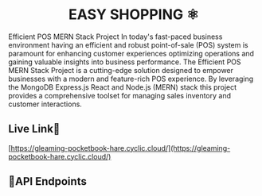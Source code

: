 <h1 align="center" id="title"> EASY SHOPPING ⚛️ </h1>

<p id="description">Efficient POS MERN Stack Project In today's fast-paced business environment having an efficient and robust point-of-sale (POS) system is paramount for enhancing customer experiences optimizing operations and gaining valuable insights into business performance. The Efficient POS MERN Stack Project is a cutting-edge solution designed to empower businesses with a modern and feature-rich POS experience. By leveraging the MongoDB Express.js React and Node.js (MERN) stack this project provides a comprehensive toolset for managing sales inventory and customer interactions.</p>

<h2> Live Link🔗 </h2>

[https://gleaming-pocketbook-hare.cyclic.cloud/](https://gleaming-pocketbook-hare.cyclic.cloud/)


<h2>🧐API Endpoints</h2>

<head>
    <style>
        table {
            border-collapse: collapse;
            width: 100%;
            border: 1px solid #ddd;
        }

        th, td {
            text-align: left;
            padding: 8px;
        }

        th {
            background-color: #f2f2f2;
        }

        tr:nth-child(even) {
            background-color: #f2f2f2;
        }
    </style>
</head>

<body>

<h2>API Endpoint Reference</h2>

<h3>1 .BRANDS</h3>
<table>
    <tr>
        <th>HTTP Method</th>
        <th>Endpoint</th>
        <th>Description</th>
    </tr>
    <tr>
        <td>GET</td>
        <td>/getallbrands</td>
        <td>Get a list of all brands</td>
    </tr>
    <tr>
        <td>POST</td>
        <td>/addbrand</td>
        <td>Add a new brand</td>
    </tr>
    <tr>
        <td>GET</td>
        <td>/brandbyid/:_id</td>
        <td>Get brand information by ID</td>
    </tr>
    <tr>
        <td>GET</td>
        <td>/brandbyname/:BrandName</td>
        <td>Get brand information by name</td>
    </tr>
    <tr>
        <td>PUT</td>
        <td>/update-brand/:_id</td>
        <td>Update brand information by ID</td>
    </tr>
    <tr>
        <td>DELETE</td>
        <td>/delete-brand/:_id</td>
        <td>Delete a brand by ID</td>
    </tr>
</table>

</body>


<head>
    <style>
        table {
            border-collapse: collapse;
            width: 100%;
            border: 1px solid #ddd;
        }

        th, td {
            text-align: left;
            padding: 8px;
        }

        th {
            background-color: #f2f2f2;
        }

        tr:nth-child(even) {
            background-color: #f2f2f2;
        }
    </style>
</head>

<body>

<h2>API Endpoint Reference</h2>

<h3>2 .CATEGORIES</h3>
<table>
    <tr>
        <th>HTTP Method</th>
        <th>Endpoint</th>
        <th>Description</th>
    </tr>
    <tr>
        <td>GET</td>
        <td>/getallcategories</td>
        <td>Get a list of all categories</td>
    </tr>
    <tr>
        <td>GET</td>
        <td>/categoriesbyid/:_id</td>
        <td>Get category information by ID</td>
    </tr>
    <tr>
        <td>GET</td>
        <td>/categorybyname/:CategoryName</td>
        <td>Get category information by name</td>
    </tr>
    <tr>
        <td>POST</td>
        <td>/create-category</td>
        <td>Create a new category</td>
    </tr>
    <tr>
        <td>PUT</td>
        <td>/update-category/:_id</td>
        <td>Update category information by ID</td>
    </tr>
    <tr>
        <td>DELETE</td>
        <td>/delete-category/:_id</td>
        <td>Delete a category by ID</td>
    </tr>
</table>

</body>


<head>
    <style>
        table {
            border-collapse: collapse;
            width: 100%;
            border: 1px solid #ddd;
        }

        th, td {
            text-align: left;
            padding: 8px;
        }

        th {
            background-color: #f2f2f2;
        }

        tr:nth-child(even) {
            background-color: #f2f2f2;
        }
    </style>
</head>

<body>

<h2>API Endpoint Reference</h2>

<h3>3 .PRODUCTS</h3>
<table>
    <tr>
        <th>HTTP Method</th>
        <th>Endpoint</th>
        <th>Description</th>
    </tr>
    <tr>
        <td>POST</td>
        <td>/create-product</td>
        <td>Create a new product</td>
    </tr>
    <tr>
        <td>GET</td>
        <td>/get-product-by-brand</td>
        <td>Get products by brand</td>
    </tr>
    <tr>
        <td>GET</td>
        <td>/get-product-by-category</td>
        <td>Get products by category</td>
    </tr>
    <tr>
        <td>PUT</td>
        <td>/update-product/:_id</td>
        <td>Update product information by ID</td>
    </tr>
    <tr>
        <td>DELETE</td>
        <td>/delete-product/:_id</td>
        <td>Delete a product by ID</td>
    </tr>
    <tr>
        <td>GET</td>
        <td>/getallproducts</td>
        <td>Get a list of all products</td>
    </tr>
</table>

</body>


<head>
    <style>
        table {
            border-collapse: collapse;
            width: 100%;
            border: 1px solid #ddd;
        }

        th, td {
            text-align: left;
            padding: 8px;
        }

        th {
            background-color: #f2f2f2;
        }

        tr:nth-child(even) {
            background-color: #f2f2f2;
        }
    </style>
</head>

<body>

<h2>API Endpoint Reference</h2>

<h3>4 .USERS</h3>
<table>
    <tr>
        <th>HTTP Method</th>
        <th>Endpoint</th>
        <th>Description</th>
    </tr>
    <tr>
        <td>POST</td>
        <td>/login</td>
        <td>User login</td>
    </tr>
    <tr>
        <td>POST</td>
        <td>/signup</td>
        <td>User sign up</td>
    </tr>
    <tr>
        <td>GET</td>
        <td>/getallusers</td>
        <td>Get a list of all users</td>
    </tr>
    <tr>
        <td>GET</td>
        <td>/userbyemail/:email</td>
        <td>Get user information by email</td>
    </tr>
    <tr>
        <td>GET</td>
        <td>/user/:id</td>
        <td>Get user information by ID</td>
    </tr>
    <tr>
        <td>DELETE</td>
        <td>/delete-user/:_id</td>
        <td>Delete a user by ID</td>
    </tr>
    <tr>
        <td>PUT</td>
        <td>/user/:id</td>
        <td>Update user information by ID</td>
    </tr>
</table>

</body>


<head>
    <style>
        table {
            border-collapse: collapse;
            width: 100%;
            border: 1px solid #ddd;
        }

        th, td {
            text-align: left;
            padding: 8px;
        }

        th {
            background-color: #f2f2f2;
        }

        tr:nth-child(even) {
            background-color: #f2f2f2;
        }
    </style>
</head>

<body>

<h2>API Endpoint Reference</h2>

<h3>5 .ORDERS</h3>
<table>
    <tr>
        <th>HTTP Method</th>
        <th>Endpoint</th>
        <th>Description</th>
    </tr>
    <tr>
        <td>POST</td>
        <td>/create-order</td>
        <td>Create an order and send a demo email</td>
    </tr>
    <tr>
        <td>POST</td>
        <td>/order-mail</td>
        <td>Place an order and send an order confirmation email</td>
    </tr>
    <tr>
        <td>GET</td>
        <td>/getallorders</td>
        <td>Get a list of all orders</td>
    </tr>
    <tr>
        <td>DELETE</td>
        <td>/delete-order/:_id</td>
        <td>Delete an order by ID</td>
    </tr>
    <tr>
        <td>GET</td>
        <td>/get-order/:_id</td>
        <td>Get order information by ID</td>
    </tr>
    <tr>
        <td>GET</td>
        <td>/getorderitems/:_id</td>
        <td>Get items of an order by ID</td>
    </tr>
</table>

</body>

  
  
<h2> Features</h2>

Here're some of the project's best features:

*   User-Friendly Interface: The project boasts a modern and intuitive user interface built with React and Material UI ensuring a smooth and engaging user experience
*   Real-Time Inventory Management: Businesses can keep track of their inventory in real-time receive low-stock alerts and make informed restocking decisions.
*   Comprehensive Sales Tracking: Generate detailed sales reports and analytics to gain insights into customer behavior and product performance.
*   Customer Profiling: Create and manage customer profiles enabling personalized marketing strategies and improved customer relationships.
*   Secure Authentication: The project implements robust authentication mechanisms to safeguard sensitive business and customer data.

<h2>🛠️ Installation Steps:</h2>

<p>1. Clone the repository.</p>

<p>2. Install dependencies using npm install.</p>

<p>3. Run the frontend and backend servers using npm run start.</p>

  
  
<h2>💻 Built with</h2>

Technologies used in the project:

*   Frontend: React Material UI
*   Backend: Express.js Node.js
*   Database: MongoDB

<h2>💻 Conclusion</h2>

The Efficient POS MERN Stack Project represents a step forward in empowering businesses with a versatile point-of-sale solution. With its foundation in MongoDB, Express.js, React, and Node.js, it offers streamlined operations and elevated customer experiences in today's competitive marketplace. By addressing key business needs, this project aims to help businesses thrive, innovate, and succeed in a rapidly evolving business landscape.

